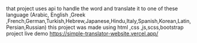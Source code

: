 that project uses api to handle the word and translate it to one of these language (Arabic, English ,Greek ,French,German,Turkish,Hebrew,Japanese,Hindu,Italy,Spanish,Korean,Latin,Persian,Russian)
this project was made using html ,css ,js,scss,bootstrap 
project live demo
https://simple-translator-website.vercel.app/
